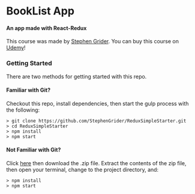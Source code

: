 # BookList App 
#### An app made with React-Redux

This course was made by [Stephen Grider](https://github.com/StephenGrider/ReduxSimpleStarter.git). You can buy this course on [Udemy](https://www.udemy.com/react-redux/)!

### Getting Started

There are two methods for getting started with this repo.

#### Familiar with Git?
Checkout this repo, install dependencies, then start the gulp process with the following:

```
> git clone https://github.com/StephenGrider/ReduxSimpleStarter.git
> cd ReduxSimpleStarter
> npm install
> npm start
```

#### Not Familiar with Git?
Click [here](https://github.com/StephenGrider/ReactStarter/releases) then download the .zip file.  Extract the contents of the zip file, then open your terminal, change to the project directory, and:

```
> npm install
> npm start
```
